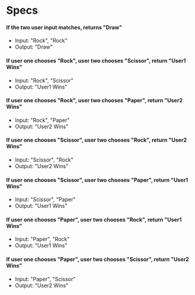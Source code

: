 # Specs

#### If the two user input matches, returns "Draw"
* Input: "Rock", "Rock"
* Output: "Draw"

#### If user one chooses "Rock", user two chooses "Scissor", return "User1 Wins"
* Input: "Rock", "Scissor"
* Output: "User1 Wins"

#### If user one chooses "Rock", user two chooses "Paper", return "User2 Wins"
* Input: "Rock", "Paper"
* Output: "User2 Wins"

#### If user one chooses "Scissor", user two chooses "Rock", return "User2 Wins"
* Input:  "Scissor", "Rock"
* Output: "User2 Wins"

#### If user one chooses "Scissor", user two chooses "Paper", return "User1 Wins"
* Input: "Scissor", "Paper"
* Output: "User1 Wins"

#### If user one chooses "Paper", user two chooses "Rock", return "User1 Wins"
* Input: "Paper", "Rock"
* Output: "User1 Wins"

#### If user one chooses "Paper", user two chooses "Scissor", return "User2 Wins"
* Input: "Paper", "Scissor"
* Output: "User2 Wins"
